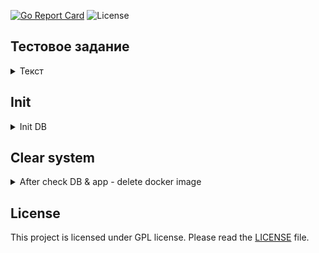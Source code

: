[![Go Report Card](https://goreportcard.com/badge/github.com/dreddsa5dies/automateGo)](https://goreportcard.com/report/github.com/dreddsa5dies/httprestapient) ![License](https://img.shields.io/badge/License-GPL-blue.svg)  

## Тестовое задание
<details>
  <summary>Текст</summary>
Предлагается реализовать HTTP сервер с использованием ORM https://entgo.io/

Сервер должен реализовать CRUD работы с сущностью "Матрица атаки".

Сущность "Матрица атаки" имеет характеристики:
  - Вендор
  - Наименование матрицы
  - Версия матрицы
  - Дата создания
  - Дата обновления

Таблицу сделать плоскую. При желании, можно сделать несколько таблиц со связями, например вынести Вендора в отдельную таблицу, в которой вендор будет иметь характеристики "Страна".

Требования к CRUD:
  - Создать матрицу
  - Получить список матриц с пагинацией результатов
  - Получить одну матрицу по ключу
  - Изменить матрицу
  - Удалить матрицу

Использовать стандар`зможно, написать скрипт либо отдельную программу которая заполняет матрицу небольшим количеством пробных данных.
</details>

## Init
<details>
  <summary>Init DB</summary>

  ```bash
    git clone 
    cd init
    docker build -t matrix .
    # connect to localhost:5555
    docker run -d --name matrix -p 5555:5432 matrix
    # проверка запуска образа
    docker ps
    # проверка базы
    docker exec -it matrix psql -d matrixdb -U muser
  ```

</details>

## Clear system
<details>
  <summary>After check DB & app - delete docker image</summary>

  ```bash
    docker stop matrix
    docker rm matrix
    docker rm $(docker ps -aq)
    docker rmi matrix
  ```

</details>

## License
This project is licensed under GPL license. Please read the [LICENSE](https:/github.com/dreddsa5dies/httprestapient/tree/master/LICENSE.md) file.
